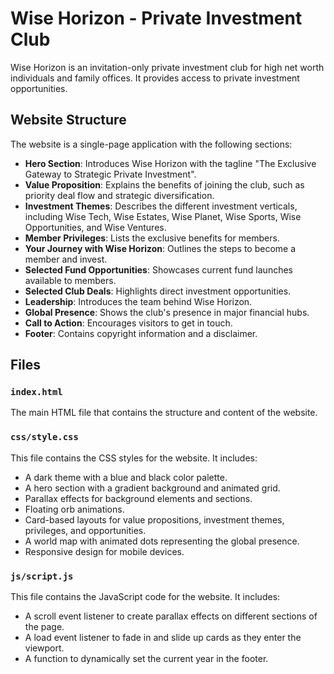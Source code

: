 # Wise Horizon - Private Investment Club

Wise Horizon is an invitation-only private investment club for high net worth individuals and family offices. It provides access to private investment opportunities.

## Website Structure

The website is a single-page application with the following sections:

- **Hero Section**: Introduces Wise Horizon with the tagline "The Exclusive Gateway to Strategic Private Investment".
- **Value Proposition**: Explains the benefits of joining the club, such as priority deal flow and strategic diversification.
- **Investment Themes**: Describes the different investment verticals, including Wise Tech, Wise Estates, Wise Planet, Wise Sports, Wise Opportunities, and Wise Ventures.
- **Member Privileges**: Lists the exclusive benefits for members.
- **Your Journey with Wise Horizon**: Outlines the steps to become a member and invest.
- **Selected Fund Opportunities**: Showcases current fund launches available to members.
- **Selected Club Deals**: Highlights direct investment opportunities.
- **Leadership**: Introduces the team behind Wise Horizon.
- **Global Presence**: Shows the club's presence in major financial hubs.
- **Call to Action**: Encourages visitors to get in touch.
- **Footer**: Contains copyright information and a disclaimer.

## Files

### `index.html`

The main HTML file that contains the structure and content of the website.

### `css/style.css`

This file contains the CSS styles for the website. It includes:

- A dark theme with a blue and black color palette.
- A hero section with a gradient background and animated grid.
- Parallax effects for background elements and sections.
- Floating orb animations.
- Card-based layouts for value propositions, investment themes, privileges, and opportunities.
- A world map with animated dots representing the global presence.
- Responsive design for mobile devices.

### `js/script.js`

This file contains the JavaScript code for the website. It includes:

- A scroll event listener to create parallax effects on different sections of the page.
- A load event listener to fade in and slide up cards as they enter the viewport.
- A function to dynamically set the current year in the footer.
